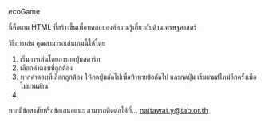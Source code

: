  ecoGame

นี่คือเกม HTML ที่สร้างขึ้นเพื่อทดสอบองค์ความรู้เกี่ยวกับด้านเศรษฐศาสตร์

 วิธีการเล่น
คุณสามารถเล่นเกมนี้ได้โดย
1. เริ่มการเล่นโดยการกดปุ่มสตาร์ท
2. เลือกคำตอบที่ถูกต้อง
3. หากคำตอบที่เลือกถูกต้อง ให้กดปุ่มถัดไปเพื่อท้าทายข้อถัดไป และกดปุ่ม เริ่มเกมส์ใหม่อีกครั้งเมือไม่ผ่านด่าน
4. 
หากมีข้อสงสัยหรือข้อเสนอแนะ สามารถติดต่อได้ที่... nattawat.y@tab.or.th
